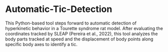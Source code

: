 # Automatic-Tic-Detection
This Python-based tool steps forward to automatic detection of hyperkinetic behavior in a Tourette syndrome rat model.
After evaluating the coordinates tracked by SLEAP (Pereira et al., 2022), this tool analyzes the body parts tracked at speed and the displacement
of body points along specific body axes to identify a tic.
